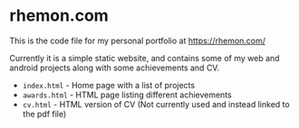 # rhemon.com

This is the code file for my personal portfolio
at https://rhemon.com/

Currently it is a simple static website, and contains
some of my web and android projects along with some achievements
and CV.

- `index.html` - Home page with a list of projects
- `awards.html` - HTML page listing different achievements
- `cv.html` - HTML version of CV (Not currently used and instead linked to the pdf file)

